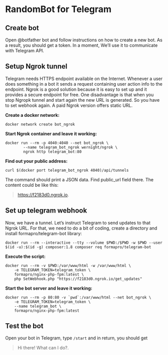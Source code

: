 # RandomBot for Telegram

## Create bot

Open @botfather bot and follow instructions on how to create a new bot. As a result, you should get a token. In a moment, We’ll use it to communicate with Telegram API.

## Setup Ngrok tunnel

Telegram needs HTTPS endpoint available on the Internet. Whenever a user does something in a bot it sends a request containing user action info to the endpoint.
Ngrok is a good solution because it is easy to set up and it provides a secure endpoint for free. One disadvantage is that when you stop Ngropk tunnel and start again the new URL is generated. So you have to set webhook again.
A paid Ngrok version offers static URL.

**Create a docker network:**

    docker network create bot_ngrok

**Start Ngrok container and leave it working:**

    docker run --rm -p 4040:4040 --net bot_ngrok \
    	    --name telegram_bot_ngrok wernight/ngrok \
    	    ngrok http telegram_bot:80


**Find out your public address:**

    curl $(docker port telegram_bot_ngrok 4040)/api/tunnels

The command should print a JSON data. Find public_url field there. The content could be like this:

> https://f2183d0.ngrok.io.

## Set up telegram webhook

Now, we have a tunnel. Let’s instruct Telegram to send updates to that Ngrok URL. For that, we need to do a bit of coding, create a directory and install formapro/telegram-bot library:

    docker run --rm --interactive --tty --volume $PWD:/$PWD -w $PWD --user $(id -u):$(id -g) composer:1.8 composer req formapro/telegram-bot

**Execute the script:**

    docker run --rm -v $PWD:/var/www/html -w /var/www/html \
    	-e TELEGRAM_TOKEN=telegram_token \
    	formapro/nginx-php-fpm:latest \
    	php SetWebhook.php "https://f2183d0.ngrok.io/get_updates"

**Start the bot server and leave it working:**

    docker run --rm -p 80:80 -v `pwd`:/var/www/html --net bot_ngrok \
    	-e TELEGRAM_TOKEN=telegram_token \
    	--name telegram_bot \
    	formapro/nginx-php-fpm:latest

## Test the bot

Open your bot in Telegram, type `/start` and in return, you should get

> Hi there! What can I do?.
